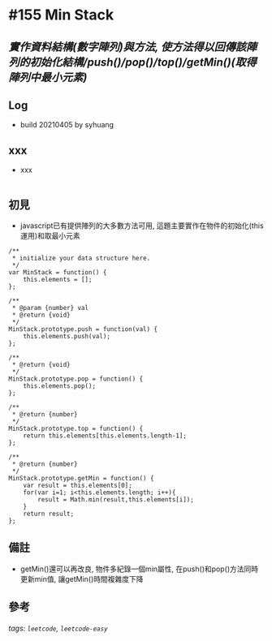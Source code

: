 # \#155 Min Stack
## *實作資料結構(數字陣列)與方法, 使方法得以回傳該陣列的初始化結構/push()/pop()/top()/getMin()(取得陣列中最小元素)*
## Log
 - build 20210405 by syhuang

## xxx
 - xxx
```javascript
```
## 初見
 - javascript已有提供陣列的大多數方法可用, 這題主要實作在物件的初始化(this運用)和取最小元素
```javascript=
/**
 * initialize your data structure here.
 */
var MinStack = function() {
    this.elements = [];
};

/** 
 * @param {number} val
 * @return {void}
 */
MinStack.prototype.push = function(val) {
    this.elements.push(val);
};

/**
 * @return {void}
 */
MinStack.prototype.pop = function() {
    this.elements.pop();
};

/**
 * @return {number}
 */
MinStack.prototype.top = function() {
    return this.elements[this.elements.length-1];
};

/**
 * @return {number}
 */
MinStack.prototype.getMin = function() {
    var result = this.elements[0];
    for(var i=1; i<this.elements.length; i++){
        result = Math.min(result,this.elements[i]);
    }
    return result;
};
```
## 備註
 - getMin()還可以再改良, 物件多紀錄一個min屬性, 在push()和pop()方法同時更新min值, 讓getMin()時間複雜度下降
## 參考
###### tags: `leetcode`, `leetcode-easy`